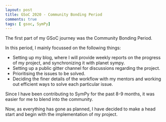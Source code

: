 ```yaml
---
layout: post
title: GSoC 2020 - Community Bonding Period
comments: true
tags: [ gsoc, SymPy]
---
```


The first part of my GSoC journey was the Community Bonding Period.

In this period, I mainly focussed on the following things:

- Setting up my blog, where I will provide weekly reports on the progress of my project, and synchronizing it with planet sympy.
- Setting up a public gitter channel for discussions regarding the project.
- Prioritising the issues to be solved.
- Deciding the finer details of the workflow with my mentors and working out efficient ways to solve each particular issue.

Since I have been contributing to SymPy for the past 8-9 months, it was easier for me to blend into the community.  

Now, as everything has gone as planned, I have decided to make a head start and begin with the implementation of my project.
